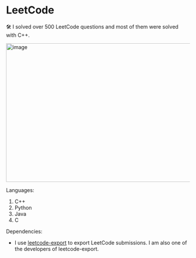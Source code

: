 # LeetCode
🛠 I solved over 500 LeetCode questions and most of them were solved with C++.

<img width="1046" alt="image" src="https://github.com/GoingMyWay/LeetCode/assets/9346460/dc09c461-4788-41f9-97a1-fdb9cc2900c9" width="300" height="380">

Languages:

1. C++
2. Python
3. Java
4. C

Dependencies:

* I use [leetcode-export](https://github.com/NeverMendel/leetcode-export) to export LeetCode submissions. I am also one of the developers of leetcode-export.
